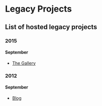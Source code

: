 # Legacy Projects
## List of hosted legacy projects

### 2015
#### September
- [The Gallery](http://thegallery.legacy.shengslogar.com/)

### 2012
#### September
- [Blog](http://blog12.legacy.shengslogar.com/)
